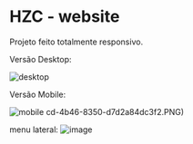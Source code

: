# HZC - website

Projeto feito totalmente responsivo.

Versão Desktop:

![desktop](https://user-images.githubusercontent.com/71856252/158857945-6e217348-31cd-4b46-8350-d7d2a84dc3f2.PNG)

Versão Mobile:

![mobile](https://user-images.githubusercontent.com/71856252/158858306-d40a85ca-a872-43c8-b323-bbcd8968fd62.PNG)
cd-4b46-8350-d7d2a84dc3f2.PNG)

menu lateral: 
![image](https://user-images.githubusercontent.com/71856252/158858468-266296ed-3829-4801-8377-642023c2a9d4.png)
